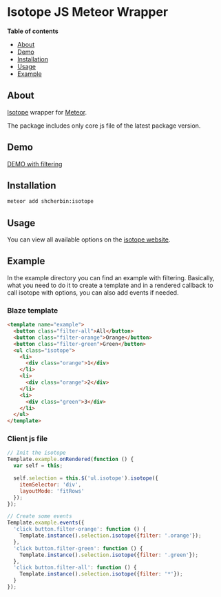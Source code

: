 # Isotope JS Meteor Wrapper

**Table of contents**

- [About](#about)
- [Demo](#demo)
- [Installation](#installation)
- [Usage](#usage)
- [Example](#example)

## About

[Isotope](http://isotope.metafizzy.co) wrapper for [Meteor](http://meteor.com).

The package includes only core js file of the latest package version.

## Demo

[DEMO with filtering](http://isotope.meteor.com)

## Installation

```sh
meteor add shcherbin:isotope
```

## Usage

You can view all available options on the [isotope website](http://isotope.metafizzy.co).

## Example

In the example directory you can find an example with filtering. Basically, what you need to do it to create a template and in a rendered callback to call isotope with options, you can also add events if needed.

### Blaze template

```html
<template name="example">
  <button class="filter-all">All</button>
  <button class="filter-orange">Orange</button>
  <button class="filter-green">Green</button>
  <ul class="isotope">
    <li>
      <div class="orange">1</div>
    </li>
    <li>
      <div class="orange">2</div>
    </li>
    <li>
      <div class="green">3</div>
    </li>
  </ul>
</template>
```

### Client js file

```js
// Init the isotope
Template.example.onRendered(function () {
  var self = this;

  self.selection = this.$('ul.isotope').isotope({
    itemSelector: 'div',
    layoutMode: 'fitRows'
  });
});

// Create some events
Template.example.events({
  'click button.filter-orange': function () {
    Template.instance().selection.isotope({filter: '.orange'});
  },
  'click button.filter-green': function () {
    Template.instance().selection.isotope({filter: '.green'});
  },
  'click button.filter-all': function () {
    Template.instance().selection.isotope({filter: '*'});
  }
});
```